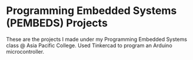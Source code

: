 # Programming Embedded Systems (PEMBEDS) Projects

These are the projects I made under my Programming Embedded Systems class @ Asia Pacific College. Used Tinkercad to program an Arduino microcontroller.

